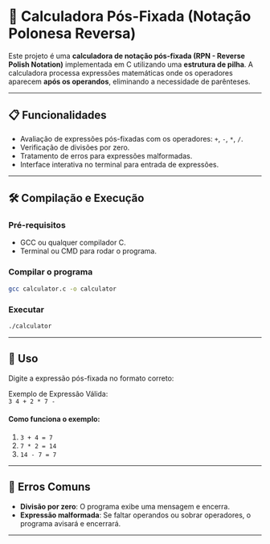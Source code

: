 # 🧮 Calculadora Pós-Fixada (Notação Polonesa Reversa)

Este projeto é uma **calculadora de notação pós-fixada (RPN - Reverse Polish Notation)** implementada em C utilizando uma **estrutura de pilha**. A calculadora processa expressões matemáticas onde os operadores aparecem **após os operandos**, eliminando a necessidade de parênteses.

---

## 📋 **Funcionalidades**
- Avaliação de expressões pós-fixadas com os operadores: `+`, `-`, `*`, `/`.
- Verificação de divisões por zero.
- Tratamento de erros para expressões malformadas.
- Interface interativa no terminal para entrada de expressões.

---

## 🛠️ **Compilação e Execução**

### **Pré-requisitos**
- GCC ou qualquer compilador C.
- Terminal ou CMD para rodar o programa.

### **Compilar o programa**

```bash
gcc calculator.c -o calculator
```

### **Executar**

```bash
./calculator
```

---

## 📝 **Uso**

Digite a expressão pós-fixada no formato correto:

Exemplo de Expressão Válida:  
`3 4 + 2 * 7 -`

#### **Como funciona o exemplo**:
1. `3 + 4 = 7`
2. `7 * 2 = 14`
3. `14 - 7 = 7`

---

## 🚨 **Erros Comuns**
- **Divisão por zero**: O programa exibe uma mensagem e encerra.
- **Expressão malformada**: Se faltar operandos ou sobrar operadores, o programa avisará e encerrará.

---